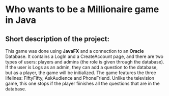 # Who wants to be a Millionaire game in Java
## Short description of the project:
This game was done using **JavaFX** and a connection to an **Oracle** Database. It contains a LogIn and a CreateAccount page, and there are two types of users: players and admins (the role is given through the database). If the user is Logs as an admin, they can add a question to the database, but as a player, the game will be initialized. 
The game features the three lifelines: FiftyFifty, AskAudience and PhoneFriend. 
Unlike the television game, this one stops if the player fiinishes all the questions that are in the database. 
